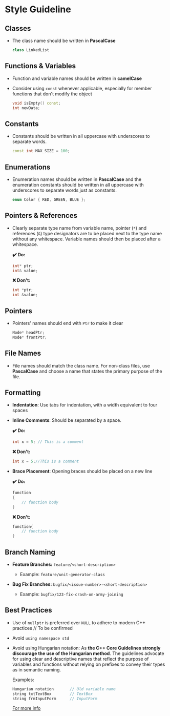 # Style Guideline

## Classes

-   The class name should be written in **PascalCase**

    ```cpp
    class LinkedList
    ```

## Functions & Variables

-   Function and variable names should be written in **camelCase**
-   Consider using `const` whenever applicable, especially for member functions that don't modify the object

    ```cpp
    void isEmpty() const;
    int newData;
    ```

## Constants

-   Constants should be written in all uppercase with underscores to separate words.

    ```cpp
    const int MAX_SIZE = 100;
    ```

## Enumerations

-   Enumeration names should be written in **PascalCase** and the enumeration constants should be written in all uppercase with underscores to separate words just as constants.

    ```cpp
    enum Color { RED, GREEN, BLUE };
    ```

## Pointers & References

-   Clearly separate type name from variable name, pointer (`*`) and references (`&`) type designators are to be placed next to the type name without any whitespace. Variable names should then be placed after a whitespace.

    **✔️ Do:**

    ```cpp
    int* ptr;
    int& value;
    ```

    **❌ Don't:**

    ```cpp
    int *ptr;
    int &value;
    ```

## Pointers

-   Pointers' names should end with `Ptr` to make it clear

    ```cpp
    Node* headPtr;
    Node* frontPtr;
    ```

## File Names

-   File names should match the class name. For non-class files, use **PascalCase** and choose a name that states the primary purpose of the file.

## Formatting

-   **Indentation**: Use tabs for indentation, with a width equivalent to four spaces
-   **Inline Comments**: Should be separated by a space.

    **✔️ Do:**

    ```cpp
    int x = 5; // This is a comment
    ```

    **❌ Don't:**

    ```cpp
    int x = 5;//This is a comment
    ```

-   **Brace Placement**: Opening braces should be placed on a new line

    **✔️ Do:**

    ```cpp
    function
    {
        // function body
    }
    ```

    **❌ Don't:**

    ```cpp
    function{
        // function body
    }
    ```

## Branch Naming

-   **Feature Branches:** `feature/<short-description>`

    -   Example: `feature/unit-generator-class`

-   **Bug Fix Branches:** `bugfix/<issue-number>-<short-description>`
    -   Example: `bugfix/123-fix-crash-on-army-joining`

## Best Practices

-   Use of `nullptr` is preferred over `NULL` to adhere to modern C++ practices // To be confirmed
-   Avoid `using namespace std`
-   Avoid using Hungarian notation:
    As **the C++ Core Guidelines strongly discourage the use of the Hungarian method**. The guidelines advocate for using clear and descriptive names that reflect the purpose of variables and functions without relying on prefixes to convey their types as in semantic naming.

    Examples:

    ```cpp
    Hungarian notation       // Old variable name
    string txtTextBox        // TextBox
    string frmInputForm      // InputForm
    ```

    [For more info](https://www.lenovo.com/us/en/glossary/what-is-hungarian-notation/?orgRef=https%253A%252F%252Fwww.google.com%252F)
